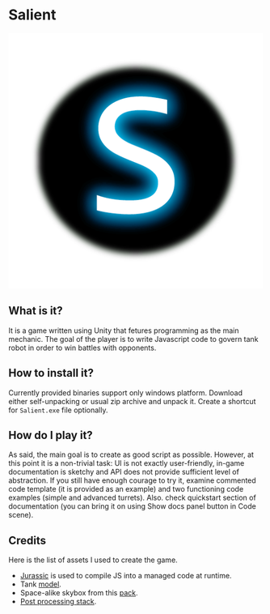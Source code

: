 # Salient

![Logo](https://github.com/OMOH98/Salient/blob/master/Assets/Models/Textures/Logo.png)

## What is it?
It is a game written using Unity that fetures programming as the main mechanic. The goal of the player is to write Javascript code to govern tank robot in order to win battles with opponents. 
## How to install it?
Currently provided binaries support only windows platform. Download either self-unpacking or usual zip archive and unpack it. Create a shortcut for `Salient.exe` file optionally.
## How do I play it?
As said, the main goal is to create as good script as possible. However, at this point it is a non-trivial task: UI is not exactly user-friendly, in-game documentation is sketchy and API does not provide sufficient level of abstraction. If you still have enough courage to try it, examine commented code template (it is provided as an example) and two functioning code examples (simple and advanced turrets). Also. check quickstart section of documentation (you can bring it on using Show docs panel button in Code scene). 
## Credits
Here is the list of assets I used to create the game.
* [Jurassic](https://github.com/paulbartrum/jurassic) is used to compile JS into a managed code at runtime. 
* Tank [model](https://assetstore.unity.com/packages/3d/vehicles/land/sci-fi-military-pack-pro-rts-games-demo-3261).
* Space-alike skybox from this [pack](https://assetstore.unity.com/packages/3d/vehicles/space/space-shuttle-34972).
* [Post processing stack](https://assetstore.unity.com/packages/essentials/post-processing-stack-83912).
